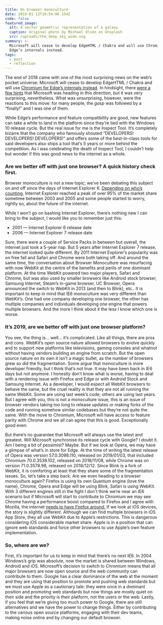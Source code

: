```yaml
---
title: On browser monoculture
date: 2019-01-12T16:54:06.154Z
code: false
featured_image:
  alt: A vector geometric representation of a galaxy
  caption: Original photo by Michael Olsen on Unsplash
  src: /uploads/the_deep_sky_wide.svg
summary: >-
  Microsoft will cease to develop EdgeHTML / Chakra and will use Chromium for
  Edge’s internals instead.
tags:
  - post
  - reflection
---
```

The end of 2018 came with one of the most surprising news on the web’s pocket universe: Microsoft will cease to develop EdgeHTML / Chakra and will use [Chromium for Edge’s internals instead](https://github.com/MicrosoftEdge/MSEdge/blob/master/README.md). In hindsight, there [were a few hints](https://9to5google.com/2018/11/19/microsoft-google-chrome-windows-10-arm/) that Microsoft was heading in this direction, but it was very surprising, nevertheless. What was unsurprising, however, were the reactions to this move: for many people, the *gasp* was followed by a “finally!” and I was one of them.

While Edge’s performance and feature compatibility are good, new features can take a while to land in the platform since they’re tied with the Windows 10 release cycle. But the real issue for me is the Inspect Tool. It’s completely bizarre that the company who famously shouted “DEVELOPERS! DEVELOPERS! DEVELOPERS!” and offers some of the best-in-class tools for said developers also ships a tool that’s 5 years or more behind the competition. As I was celebrating the death of Inspect Tool, I couldn’t help but wonder if this was good news to the internet as a whole.

### Are we better off with just one browser? A quick history check first.

Browser monoculture is not a new topic; we’ve been debating this subject on and off since the days of Internet Explorer 6. [Depending on who’s counting](https://en.wikipedia.org/wiki/Usage_share_of_web_browsers), Internet Explorer reached a peak of over 95% of the market share sometime between 2003 and 2005 and some people started to worry, rightly so, about the future of the internet.

While I won’t go on bashing Internet Explorer, there’s nothing new I can bring to the subject, I would like you to remember just this:

* 2001 — Internet Explorer 6 release date
* 2006 — Internet Explorer 7 release date

Sure, there were a couple of Service Packs in between but overall, the internet just took a 5-year nap. But 5 years after Internet Explorer 7 release, the internet looked quite different. By 2011 Internet Explorer’s popularity was on free fall and Safari and Chrome were both taking off. And around the same time, the conversation about Browser Monoculture was resurfacing with now WebKit at the centre of the benefits and perils of one dominant platform. At the time WebKit powered two major players, Safari and Chrome, but was also used by smaller browsers like Android stock browser, Samsung Internet, Steam’s in-game browser, UC Browser, Opera announced the switch to WebKit in 2013 (and then to Blink), etc.. It is important to keep in mind that IE6 monoculture was very different than WebKit’s. One had one company developing one browser, the other has multiple companies and individuals developing one engine that powers multiple browsers. And the more I think about it the less I know which one is worse.

### It’s 2019, are we better off with just one browser platform?

You see, the thing is… well… it’s complicated. Like all things, there are pros and cons. WebKit’s open source nature allowed browsers to evolve quickly and to support new platforms like televisions, gaming consoles and whatnot without having vendors building an engine from scratch. But the open source nature on its own it isn’t a magic bullet, as the number of browsers grew so did the fragmentation. Some argue that monoculture is more developer friendly, but I think that’s not true. It may have been back in IE6 days but not anymore. I honestly don’t know what is worse, having to deal with a rendering issue with Firefox and Edge or with Android Stock and Samsung Internet.
As a developer, I would expect all WebKit browsers to behave the same, but the cruel reality is that they are not all running the same WebKit. Some are using last week’s code; others are using last years. But I agree with you, this is not a monoculture issue, this is an issue of browser vendors taking too long to release updates or making forks of the code and running somehow similar codebases but they’re not quite the same.
With the move to Chromium, Microsoft will have access to feature parity with Chrome and we all can agree that this is good. Exceptionally good even.

But there’s no guarantee that Microsoft will always use the latest and greatest. Will Microsoft synchronise its release cycle with Google? I doubt it. Am I being a bit of pessimist? Maybe. But if we look at Opera, we may have a glimpse of what’s in store for Edge. At the time of writing the latest release of Opera was version 57.0.3098.110, released on 2019/01/03, that included Chromium 70.0.3538.102, released on 2018/11/08, while Chrome was on version 71.0.3578.98, released on 2018/12/12.
Since Blink is a fork of WebKit, it is comforting at least that they share some of the fragmentation issues.
So, let’s take a step back. Are we even heading to a browser monoculture again? Firefox is using its own Quantum engine (love the name), Chrome, Opera and Edge will be using Blink, Safari is using WebKit.
With 3 different engines still in the fight I don't think we’re near an IE6 scenario but if Microsoft will start to contribute to Chromium we may see Chrome having a performance boost compared to Firefox and I agree with Mozilla, the internet [needs to have Firefox around.](https://blog.mozilla.org/blog/2018/12/06/goodbye-edge/) If we look at iOS devices, the story is slightly different. Although we can find multiple browsers in iOS App Store, they all use WebKit due to Apple’s restrictions. This is dangerous considering iOS considerable market share. Apple is in a position that can ignore web standards and force other browsers to use Apple’s own feature implementation.

### So, where are we?

First, it’s important for us to keep in mind that there’s no next IE6. In 2004 Windows’s grip was absolute, now the market is shared between Windows, Android and iOS. Microsoft’s decision to switch to Chromium means that all major browsers are now open source and the web community can contribute to them. Google has a clear dominance of the web at the moment and they are using that position to promote and pushing web standards but we must use Apple as a cautionary tale: they were once in a dominant position and promoting web standards but now things are mostly quiet on their side and the priority is their platform, not the users or the web. Lastly, if you feel that we’re giving too much power to Google, there are still alternatives and we have the power to change things. Either by contributing to the various open source platforms, engaging with their dev teams, making noise online and by changing our default browser.
